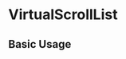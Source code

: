 # VirtualScrollList

## Basic Usage

<demo src="./virtual-scroll-list/virtual-base.vue" desc="Supporting scrolling lists for displaying large amounts of data."></demo>
